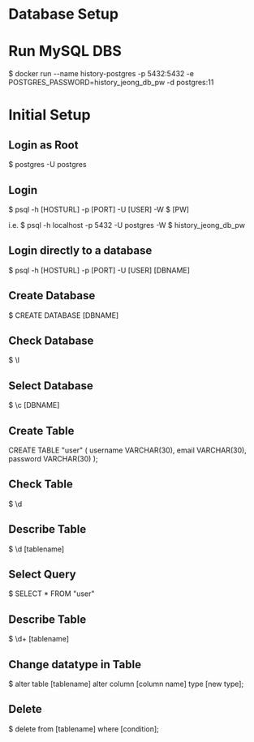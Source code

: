 # Database Setup

# Run MySQL DBS
$ docker run --name history-postgres -p 5432:5432 -e POSTGRES_PASSWORD=history_jeong_db_pw -d postgres:11

# Initial Setup
## Login as Root
$ postgres -U postgres

## Login
$ psql -h [HOSTURL] -p [PORT] -U [USER] -W 
$ [PW]

i.e. 
$ psql -h localhost -p 5432 -U postgres -W
$ history_jeong_db_pw

## Login directly to a database
$ psql -h [HOSTURL] -p [PORT] -U [USER] [DBNAME]

## Create Database
$ CREATE DATABASE [DBNAME]

## Check Database
$ \l

## Select Database
$ \c [DBNAME]

## Create Table
CREATE TABLE "user" (
    username    VARCHAR(30),
    email       VARCHAR(30),
    password    VARCHAR(30)
);

## Check Table
$ \d

## Describe Table
$ \d [tablename]

## Select Query
$ SELECT * FROM "user"

## Describe Table
$ \d+ [tablename]

## Change datatype in Table
$ alter table [tablename] alter column [column name] type [new type];

## Delete
$ delete from [tablename] where [condition];

